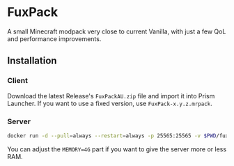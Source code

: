 # FuxPack

A small Minecraft modpack very close to current Vanilla, with just a few QoL and
performance improvements.

## Installation

### Client

Download the latest Release's `FuxPackAU.zip` file and import it into Prism Launcher.
If you want to use a fixed version, use `FuxPack-x.y.z.mrpack`.

### Server

```sh
docker run -d --pull=always --restart=always -p 25565:25565 -v $PWD/fuxpack-server:/data -e TYPE=FABRIC -e VERSION=1.19.4 -e PACKWIZ_URL=https://raw.githubusercontent.com/FuxGames/FuxPack/main/pack.toml -e EULA=TRUE -e MEMORY=4G itzg/minecraft-server
```

You can adjust the `MEMORY=4G` part if you want to give the server more or less
RAM.

